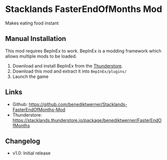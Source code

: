 # Stacklands FasterEndOfMonths Mod

Makes eating food instant

## Manual Installation
This mod requires BepInEx to work. BepInEx is a modding framework which allows multiple mods to be loaded.

1. Download and install BepInEx from the [Thunderstore](https://stacklands.thunderstore.io/package/BepInEx/BepInExPack_Stacklands/).
4. Download this mod and extract it into `BepInEx/plugins/`
5. Launch the game

## Links
- Github: https://github.com/benediktwerner/Stacklands-FasterEndOfMonths-Mod
- Thunderstore: https://stacklands.thunderstore.io/package/benediktwerner/FasterEndOfMonths

## Changelog

- v1.0: Initial release
